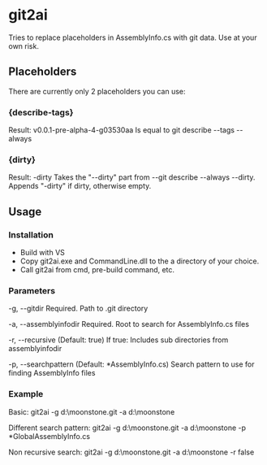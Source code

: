 # git2ai
Tries to replace placeholders in AssemblyInfo.cs with git data. Use at your own risk.

## Placeholders
There are currently only 2 placeholders you can use:

### {describe-tags}
Result: v0.0.1-pre-alpha-4-g03530aa
Is equal to git describe --tags --always

### {dirty}
Result: -dirty
Takes the "--dirty" part from --git describe --always --dirty. Appends "-dirty" if dirty, otherwise empty.

## Usage
### Installation
- Build with VS
- Copy git2ai.exe and CommandLine.dll to the a directory of your choice.
- Call git2ai from cmd, pre-build command, etc.

### Parameters
 -g, --gitdir             Required. Path to .git directory

  -a, --assemblyinfodir    Required. Root to search for AssemblyInfo.cs files

  -r, --recursive          (Default: true) If true: Includes sub directories
                           from assemblyinfodir

  -p, --searchpattern      (Default: *AssemblyInfo.cs) Search pattern to use
                           for finding AssemblyInfo files
  
### Example
Basic: git2ai -g d:\moonstone\.git -a d:\moonstone

Different search pattern: git2ai -g d:\moonstone\.git -a d:\moonstone -p *GlobalAssemblyInfo.cs
 
Non recursive search: git2ai -g d:\moonstone\.git -a d:\moonstone -r false
